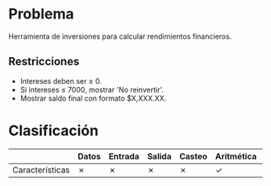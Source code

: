 # Problema

Herramienta de inversiones para calcular rendimientos financieros.

## Restricciones

- Intereses deben ser ≥ 0.
- Si intereses ≤ 7000, mostrar 'No reinvertir'.
- Mostrar saldo final con formato $X,XXX.XX.

# Clasificación
|  | Datos | Entrada | Salida | Casteo | Aritmética | Relacionales | Lógicos | Condicionales | Ciclo | Matrices | Funciones |
|----------|-------|---------|--------|--------|------------|--------------|---------|---------------|-------|----------|-------------|
| Características | ✗ | ✗ | ✗ | ✗ | ✓ | ✓ | ✗ | ✗ | ✗ | ✗ | ✗ |
